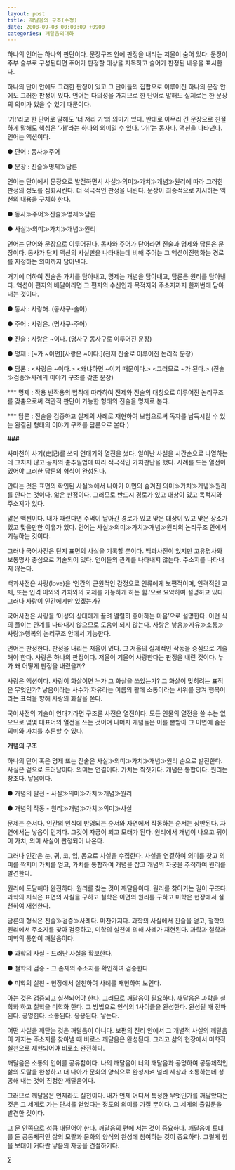 ```yaml
---
layout: post
title: 깨달음의 구조(수정)
date: 2008-09-03 00:00:09 +0900
categories: 깨달음의대화
---
```

하나의 언어는 하나의 판단이다. 문장구조 안에 판정을 내리는 저울이 숨어 있다. 문장이 주부 술부로 구성된다면 주어가 판정할 대상을 지목하고 술어가 판정된 내용을 표시한다. 

하나의 단어 안에도 그러한 판정이 있고 그 단어들의 집합으로 이루어진 하나의 문장 안에도 그러한 판정이 있다. 언어는 다의성을 가지므로 한 단어로 말해도 실제로는 한 문장의 의미가 있을 수 있기 때문이다. 

‘가!’라고 한 단어로 말해도 ‘너 저리 가’의 의미가 있다. 반대로 아무리 긴 문장으로 친절하게 말해도 핵심은 ‘가!’라는 하나의 의미일 수 있다. ‘가!’는 동사다. 액션을 나타낸다. 언어는 액션이다.

● 단어 : 동사≫주어

● 문장 : 진술≫명제≫담론

언어는 단어에서 문장으로 발전하면서 사실≫의미≫가치≫개념≫원리에 따라 그러한 판정의 정도를 심화시킨다. 더 적극적인 판정을 내린다. 문장이 최종적으로 지시하는 액션의 내용을 구체화 한다. 

● 동사≫주어≫진술≫명제≫담론

● 사실≫의미≫가치≫개념≫원리

언어는 단어와 문장으로 이루어진다. 동사와 주어가 단어라면 진술과 명제와 담론은 문장이다. 동사가 단지 액션의 사실만을 나타내는데 비해 주어는 그 액션이진행화는 경로를 지정하는 의미까지 담아낸다. 

거기에 더하여 진술은 가치를 담아내고, 명제는 개념을 담아내고, 담론은 원리를 담아낸다. 액션이 편지의 배달이라면 그 편지의 수신인과 목적지와 주소지까지 한꺼번에 담아내는 것이다. 

● 동사 : 사랑해. (동사구-술어) 

● 주어 : 사랑은. (명사구-주어)

● 진술 : 사랑은 ~이다. (명사구 동사구로 이루어진 문장) 

● 명제 : \[~가 ~이면][사랑은 ~이다.\](전제 진술로 이루어진 논리적 문장)

● 담론 : <사랑은 ~이다.> <왜냐하면 ~이기 때문이다.> <그러므로 ~가 된다.> (진술≫검증≫사례의 이야기 구조를 갖춘 문장)

\*** 명제 : 작용 반작용의 법칙에 따라하여 전제와 진술의 대칭으로 이루어진 논리구조를 갖춤으로써 객관적 판단이 가능한 형태의 진술을 명제로 본다. 

\*** 담론 : 진술을 검증하고 실제의 사례로 재현하여 보임으로써 독자를 납득시킬 수 있는 완결된 형태의 이야기 구조를 담론으로 본다.)

**###**

사마천이 사기(史記)를 쓰되 연대기와 열전을 썼다. 일어난 사실을 시간순으로 나열하는데 그치지 않고 공자의 춘추필법에 따라 적극적인 가치판단을 했다. 사례를 드는 열전이 있어야 그러한 담론의 형식이 완성된다. 

안다는 것은 표면의 확인된 사실≫에서 나아가 이면의 숨겨진 의미≫가치≫개념≫원리를 안다는 것이다. 앎은 판정이다. 그러므로 반드시 경로가 있고 대상이 있고 목적지와 주소지가 있다. 

앎은 액션이다. 내가 때렸다면 주먹이 날아간 경로가 있고 맞은 대상이 있고 맞은 장소가 있고 맞을만한 이유가 있다. 언어는 사실≫의미≫가치≫개념≫원리의 논리구조 안에서 기능하는 것이다. 

그러나 국어사전은 단지 표면의 사실을 기록할 뿐이다. 백과사전이 있지만 고유명사와 보통명사 중심으로 기술되어 있다. 언어들의 관계를 나타내지 않는다. 주소지를 나타내지 않는다. 

백과사전은 사랑(love)을 ‘인간의 근원적인 감정으로 인류에게 보편적이며, 인격적인 교제, 또는 인격 이외의 가치와의 교제를 가능하게 하는 힘.’으로 요약하여 설명하고 있다. 그러나 사랑이 인간에게만 있겠는가?

국어사전은 사랑을 ‘이성의 상대에게 끌려 열렬히 좋아하는 마음’으로 설명한다. 이런 식의 풀이는 관계를 나타내지 않으므로 도움이 되지 않는다. 사랑은 낳음≫자유≫소통≫사랑≫행복의 논리구조 안에서 기능한다. 

언어는 판정한다. 판정을 내리는 저울이 있다. 그 저울의 실제적인 작동을 중심으로 기술해야 한다. 사랑은 하나의 판정이다. 저울이 기울어 사랑한다는 판정을 내린 것이다. 누가 왜 어떻게 판정을 내렸을까?

사랑은 액션이다. 사랑이 화살이면 누가 그 화살을 쏘았는가? 그 화살이 맞히려는 표적은 무엇인가? 낳음이라는 사수가 자유라는 이름의 활에 소통이라는 시위를 당겨 행복이라는 표적을 향해 사랑의 화살을 쏜다. 

국어사전의 기술이 연대기라면 구조론 사전은 열전이다. 모든 인물의 열전을 쓸 수는 없으므로 몇몇 대표어의 열전을 쓰는 것이며 나머지 개념들은 이를 본받아 그 이면에 숨은 의미와 가치를 추론할 수 있다. 

**개념의 구조**

하나의 단어 혹은 명제 또는 진술은 사실≫의미≫가치≫개념≫원리 순으로 발전한다. 사실은 겉으로 드러남이다. 의미는 연결이다. 가치는 짝짓기다. 개념은 통합이다. 원리는 창조다. 낳음이다.

● 개념의 발전 - 사실≫의미≫가치≫개념≫원리

● 개념의 작동 - 원리≫개념≫가치≫의미≫사실

문제는 순서다. 인간의 인식에 반영되는 순서와 자연에서 작동하는 순서는 상반된다. 자연에서는 낳음이 먼저다. 그것이 자궁이 되고 모태가 된다. 원리에서 개념이 나오고 뒤이어 가치, 의미 사실이 판정되어 나온다.

그러나 인간은 눈, 귀, 코, 입, 몸으로 사실을 수집한다. 사실을 연결하여 의미를 찾고 의미를 짝지어 가치를 얻고, 가치를 통합하여 개념을 잡고 개념의 자궁을 추적하여 원리를 발견한다. 

원리에 도달해야 완전하다. 원리를 찾는 것이 깨달음이다. 원리를 찾아가는 길이 구조다. 과학의 지식은 표면의 사실을 구하고 철학은 이면의 원리를 구하고 미학은 현장에서 실천하여 재현한다. 

담론의 형식은 진술≫검증≫사례다. 마찬가지다. 과학의 사실에서 진술을 얻고, 철학의 원리에서 주소지를 찾아 검증하고, 미학의 실천에 의해 사례가 재현된다. 과학과 철학과 미학의 통합이 깨달음이다. 

● 과학의 사실 - 드러난 사실을 확보한다.

● 철학의 검증 - 그 존재의 주소지를 확인하여 검증한다. 

● 미학의 실천 - 현장에서 실천하여 사례를 재현하여 보인다. 

아는 것은 검증되고 실천되어야 한다. 그러므로 깨달음이 필요하다. 깨달음은 과학을 철학화 하고 철학을 미학화 한다. 그 방법으로 인식의 1사이클을 완성한다. 완성될 때 전파된다. 공명한다. 소통된다. 응용된다. 낳는다. 

어떤 사실을 깨닫는 것은 깨달음이 아니다. 보편의 진리 안에서 그 개별적 사실의 깨달음이 가지는 주소지를 찾아낼 때 비로소 깨달음은 완성된다. 그리고 삶의 현장에서 미학적 실천으로 재현되어야 비로소 완전하다. 

깨달음은 소통의 언어를 공유함이다. 나의 깨달음이 너의 깨달음과 공명하여 공동체적인 삶의 모랄을 완성하고 더 나아가 문화의 양식으로 완성시켜 널리 세상과 소통하는데 성공해 내는 것이 진정한 깨달음이다. 

그러므로 깨달음은 언제라도 실천이다. 내가 언제 어디서 특정한 무엇인가를 깨달았다는 것은 그 세계로 가는 단서를 얻었다는 정도의 의미를 가질 뿐이다. 그 세계의 출입문을 발견한 것이다. 

그 문 안쪽으로 성큼 내딛어야 한다. 깨달음의 편에 서는 것이 중요하다. 깨달음에 토대를 둔 공동체적인 삶의 모랄과 문화의 양식의 완성에 참여하는 것이 중요하다. 그렇게 힘을 보태어 커다란 낳음의 자궁을 건설하기다. 



∑